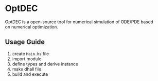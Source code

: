 # OptDEC

OptDEC is a open-source tool for numerical simulation of ODE/PDE based on numerical optimization.

## Usage Guide

1. create `Main.hs` file
1. import module
1. define types and derive instance
1. make dhall file
1. build and execute
